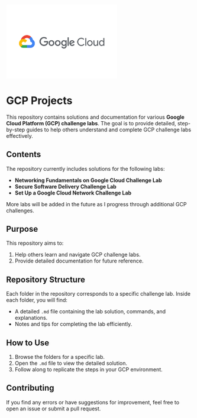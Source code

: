 

<img src="images/Google_Cloud_Platform-Logo.wine.png" alt="Google Cloud Logo" width="300"/>


# GCP Projects
This repository contains solutions and documentation for various **Google Cloud Platform (GCP) challenge labs**. The goal is to provide detailed, step-by-step guides to help others understand and complete GCP challenge labs effectively.

## Contents

The repository currently includes solutions for the following labs:
- **Networking Fundamentals on Google Cloud Challenge Lab**
- **Secure Software Delivery Challenge Lab**
- **Set Up a Google Cloud Network Challenge Lab**

More labs will be added in the future as I progress through additional GCP challenges.

## Purpose

This repository aims to:
1. Help others learn and navigate GCP challenge labs.
2. Provide detailed documentation for future reference.

## Repository Structure

Each folder in the repository corresponds to a specific challenge lab. Inside each folder, you will find:
- A detailed `.md` file containing the lab solution, commands, and explanations.
- Notes and tips for completing the lab efficiently.

## How to Use

1. Browse the folders for a specific lab.
2. Open the `.md` file to view the detailed solution.
3. Follow along to replicate the steps in your GCP environment.

## Contributing

If you find any errors or have suggestions for improvement, feel free to open an issue or submit a pull request.
